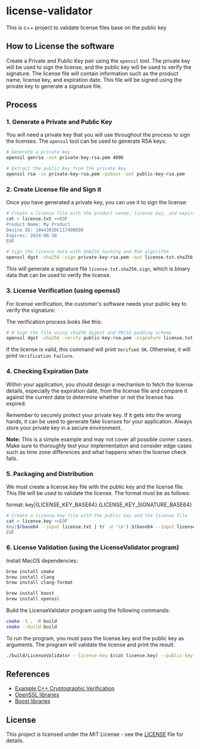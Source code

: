 # license-validator

This is c++ project to validate license files base on the public key

## How to License the software

Create a Private and Public Key pair using the `openssl` tool. The private key will be used to sign the license, and the public key will be used to verify the signature.
The license file will contain information such as the product name, license key, and expiration date. This file will be signed using the private key to generate a signature file.

## Process

### 1. Generate a Private and Public Key

You will need a private key that you will use throughout the process to sign the licenses. The `openssl` tool can be used to generate RSA keys:

```bash
# Generate a private key
openssl genrsa -out private-key-rsa.pem 4096

# Extract the public key from the private key
openssl rsa -in private-key-rsa.pem -pubout -out public-key-rsa.pem
```

### 2. Create License file and Sign it

Once you have generated a private key, you can use it to sign the license:

```bash
# Create a license file with the product na+me, license key, and expiration date
cat > license.txt <<EOF
Product Name: My Product
Device ID: 18443010C117490E00
Expires: 2024-06-30
EOF

# Sign the license data with SHA256 hashing and RSA algorithm
openssl dgst -sha256 -sign private-key-rsa.pem -out license.txt.sha256.sign license.txt
```

This will generate a signature file `license.txt.sha256.sign`, which is binary data that can be used to verify the license.

### 3. License Verification (using openssl)

For license verification, the customer's software needs your public key to verify the signature:

The verification process looks like this:

```bash
# # Sign the file using sha256 digest and PKCS1 padding scheme
openssl dgst -sha256 -verify public-key-rsa.pem -signature license.txt.sha256.sign license.txt
```

If the license is valid, this command will print `Verified OK`. Otherwise, it will print `Verification Failure`.

### 4. Checking Expiration Date

Within your application, you should design a mechanism to fetch the license details, especially the expiration date, from the license file and compare it against the current date to determine whether or not the license has expired.

Remember to securely protect your private key. If it gets into the wrong hands, it can be used to generate fake licenses for your application. Always store your private key in a secure environment.

**Note:** This is a simple example and may not cover all possible corner cases. Make sure to thoroughly test your implementation and consider edge cases such as time zone differences and what happens when the license check fails.

### 5. Packaging and Distribution

We must create a license.key file with the public key and the license file. This file will be used to validate the license.  The format must be as follows:

format: key|{LICENSE_KEY_BASE64}.{LICENSE_KEY_SIGNATURE_BASE64}

```bash
# Create a license.key file with the public key and the license file
cat > license.key <<EOF
key|$(base64 --input license.txt | tr -d '\n').$(base64 --input license.txt.sha256.sign | tr -d '\n')
EOF
```

### 6. License Validation (using the LicenseValidator program)

Install MacOS dependencies:

```bash
brew install cmake
brew install clang
brew install clang-format

brew install boost
brew install openssl
```

Build the LicenseValidator program using the following commands:

```bash
cmake -S . -B build
cmake --build build
```

To run the program, you must pass the license.key and the public key as arguments. The program will validate the license and print the result.

```bash
./build/LicenseValidator --license-key $(cat license.key) --public-key-base64 $(base64 --input public-key-rsa.pem | tr -d '\n')
```

## References

+ [Example C++ Cryptographic Verification](https://github.com/keygen-sh/example-cpp-cryptographic-verification/blob/master/README.md)
+ [OpenSSL libraries](https://www.openssl.org/docs/man3.1/man3/index.html)
+ [Boost libraries](https://www.boost.org/doc/libs/1_85_0/libs/libraries.htm)

## License

This project is licensed under the MIT License - see the [LICENSE](LICENSE) file for details.
